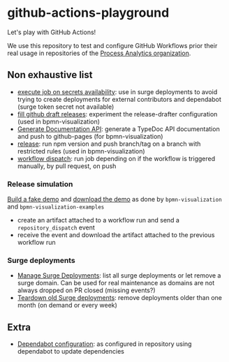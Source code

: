 # github-actions-playground

Let's play with GitHub Actions!

We use this repository to test and configure GitHub Workflows prior their real usage in repositories of the [Process Analytics organization](https://github.com/process-analytics).

## Non exhaustive list

- [execute job on secrets availability](.github/workflows/execute-depending-on-secrets-availability.yml): use in surge deployments to avoid trying to create deployments for external contributors and dependabot (surge token secret not available)
- [fill github draft releases](.github/workflows/fill-gh-draft-release.yml): experiment the release-drafter configuration (used in bpmn-visualization)
- [Generate Documentation API](.github/workflows/generate-documentation-api.yml): generate a TypeDoc API documentation and push to github-pages (for bpmn-visualization)
- [release](.github/workflows/release.yml): run npm version and push branch/tag on a branch with restricted rules (used in bpmn-visualization)
- [workflow dispatch](.github/workflows/workflow-dispatch.yml): run job depending on if the workflow is triggered manually, by pull request, on push

### Release simulation

[Build a fake demo](.github/workflows/build_demo.yml) and [download the demo](.github/workflows/download_demo.yml) as done by `bpmn-visualization` and `bpmn-visualization-examples`
- create an artifact attached to a workflow run and send a `repository_dispatch` event
- receive the event and download the artifact attached to the previous workflow run

### Surge deployments

- [Manage Surge Deployments](.github/workflows/manage-surge-deployments.yml): list all surge deployments or let remove a surge domain. Can be used for real maintenance as domains are not always dropped on PR closed (missing events?)
- [Teardown old Surge deployments](.github/workflows/teardown-inactive-surge-deployments.yml): remove deployments older than one month (on demand or every week)

## Extra

- [Dependabot configuration](.github/dependabot.yml): as configured in repository using dependabot to update dependencies
